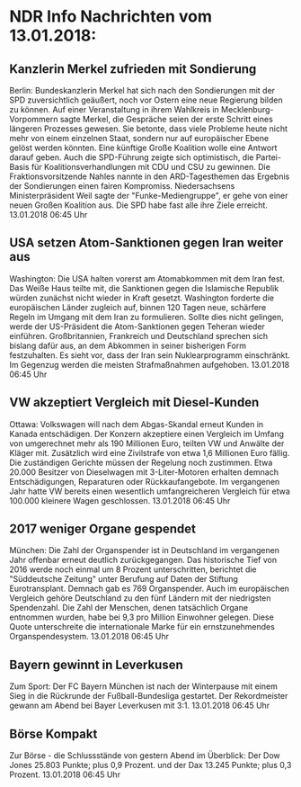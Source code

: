 # NDR Info Nachrichten vom 13.01.2018:


## Kanzlerin Merkel zufrieden mit Sondierung
Berlin: Bundeskanzlerin Merkel hat sich nach den Sondierungen mit der SPD zuversichtlich geäußert, noch vor Ostern eine neue Regierung bilden zu können. Auf einer Veranstaltung in ihrem Wahlkreis in Mecklenburg-Vorpommern sagte Merkel, die Gespräche seien der erste Schritt eines längeren Prozesses gewesen. Sie betonte, dass viele Probleme heute nicht mehr von einem einzelnen Staat, sondern nur auf europäischer Ebene gelöst werden könnten. Eine künftige Große Koalition wolle eine Antwort darauf geben. Auch die SPD-Führung zeigte sich optimistisch, die Partei-Basis für Koalitionsverhandlungen mit CDU und CSU zu gewinnen. Die Fraktionsvorsitzende Nahles nannte in den ARD-Tagesthemen das Ergebnis der Sondierungen einen fairen Kompromiss. Niedersachsens Ministerpräsident Weil sagte der "Funke-Mediengruppe", er gehe von einer neuen Großen Koalition aus. Die SPD habe fast alle ihre Ziele erreicht. 13.01.2018 06:45 Uhr 

## USA setzen Atom-Sanktionen gegen Iran weiter aus
Washington: Die USA halten vorerst am Atomabkommen mit dem Iran fest. Das Weiße Haus teilte mit, die Sanktionen gegen die Islamische Republik würden zunächst nicht wieder in Kraft gesetzt. Washington forderte die europäischen Länder zugleich auf, binnen 120 Tagen neue, schärfere Regeln im Umgang mit dem Iran zu formulieren. Sollte dies nicht gelingen, werde der US-Präsident die Atom-Sanktionen gegen Teheran wieder einführen. Großbritannien, Frankreich und Deutschland sprechen sich bislang dafür aus, an dem Abkommen in seiner bisherigen Form festzuhalten. Es sieht vor, dass der Iran sein Nuklearprogramm einschränkt. Im Gegenzug werden die meisten Strafmaßnahmen aufgehoben. 13.01.2018 06:45 Uhr 

## VW akzeptiert Vergleich mit Diesel-Kunden
Ottawa: Volkswagen will nach dem Abgas-Skandal erneut Kunden in Kanada entschädigen. Der Konzern akzeptiere einen Vergleich im Umfang von umgerechnet mehr als 190 Millionen Euro, teilten VW und Anwälte der Kläger mit. Zusätzlich wird eine Zivilstrafe von etwa 1,6 Millionen Euro fällig. Die zuständigen Gerichte müssen der Regelung noch zustimmen. Etwa 20.000 Besitzer von Dieselwagen mit 3-Liter-Motoren erhalten demnach Entschädigungen, Reparaturen oder Rückkaufangebote. Im vergangenen Jahr hatte VW bereits einen wesentlich umfangreicheren Vergleich für etwa 100.000 kleinere Wagen geschlossen. 13.01.2018 06:45 Uhr 

## 2017 weniger Organe gespendet
München:	 Die Zahl der Organspender ist in Deutschland im vergangenen Jahr offenbar erneut deutlich zurückgegangen. Das historische Tief von 2016 werde noch einmal um 8 Prozent unterschritten, berichtet die "Süddeutsche Zeitung" unter Berufung auf Daten der Stiftung Eurotransplant. Demnach gab es 769 Organspender. Auch im europäischen Vergleich gehöre Deutschland zu den fünf Ländern mit der niedrigsten Spendenzahl. Die Zahl der Menschen, denen tatsächlich Organe entnommen wurden, habe bei 9,3 pro Million Einwohner gelegen. Diese Quote unterschreite die internationale Marke für ein ernstzunehmendes Organspendesystem. 13.01.2018 06:45 Uhr 

## Bayern gewinnt in Leverkusen
Zum Sport:	Der FC Bayern München ist nach der Winterpause mit einem Sieg in die Rückrunde der Fußball-Bundesliga gestartet. Der Rekordmeister gewann am Abend bei Bayer Leverkusen mit 3:1. 13.01.2018 06:45 Uhr 

## Börse Kompakt
Zur Börse - die Schlussstände von gestern Abend im Überblick: Der Dow Jones 25.803 Punkte; plus 0,9 Prozent. und
der Dax  13.245 Punkte; plus 0,3 Prozent. 13.01.2018 06:45 Uhr 
